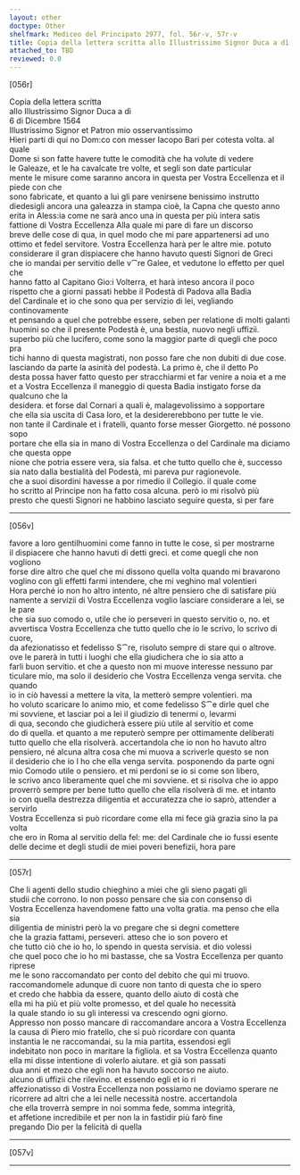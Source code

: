 ```yaml
---
layout: other
doctype: Other
shelfmark: Mediceo del Principato 2977, fol. 56r-v, 57r-v
title: Copia della lettera scritta allo Illustrissimo Signor Duca a dì 6 di Dicembre 1564
attached_to: TBD
reviewed: 0.0
---
```


[056r]  
  
  
Copia della lettera scritta  
allo Illustrissimo Signor Duca a dì  
6 di Dicembre 1564  
Illustrissimo Signor et Patron mio osservantissimo  
Hieri parti di qui no Dom:co con messer Iacopo Bari per cotesta volta. al quale  
Dome si son fatte havere tutte le comodità che ha volute di vedere  
le Galeaze, et le ha cavalcate tre volte, et segli son date particular  
mente le misure come saranno ancora in questa per Vostra Eccellenza et il piede con che  
sono fabricate, et quanto a lui gli pare venirsene benissimo instrutto  
diedesigli ancora una galeazza in stampa cioè, la Capna che questo anno  
erita in Aless:ia come ne sarà anco una in questa per più intera satis  
fattione di Vostra Eccellenza Alla quale mi pare di fare un discorso  
breve delle cose di qua, in quel modo che mi pare appartenersi ad uno  
ottimo et fedel servitore. Vostra Eccellenza harà per le altre mie. potuto  
considerare il gran dispiacere che hanno havuto questi Signori de Greci  
che io mandai per servitio delle v⁀re Galee, et vedutone lo effetto per quel che  
hanno fatto al Capitano Gio:i Volterra, et harà inteso ancora il poco  
rispetto che a giorni passati hebbe il Podestà di Padova alla Badia  
del Cardinale et io che sono qua per servizio di lei, vegliando continovamente  
et pensando a quel che potrebbe essere, seben per relatione di molti galanti  
huomini so che il presente Podestà è, una bestia, nuovo negli uffizii.  
superbo più che lucifero, come sono la maggior parte di quegli che poco pra  
tichi hanno di questa magistrati, non posso fare che non dubiti di due cose.  
lasciando da parte la asinità del podestà. La primo è, che il detto Po  
desta possa haver fatto questo per stracchiarmi et far venire a noia et a me  
et a Vostra Eccellenza il maneggio di questa Badia instigato forse da qualcuno che la  
desidera. et forse dal Cornari a quali è, malagevolissimo a sopportare  
che ella sia uscita di Casa loro, et la desidererebbono per tutte le vie.  
non tante il Cardinale et i fratelli, quanto forse messer Giorgetto. né possono sopo  
portare che ella sia in mano di Vostra Eccellenza o del Cardinale ma diciamo che questa oppe  
nione che potria essere vera, sia falsa. et che tutto quello che è, successo  
sia nato dalla bestialità del Podestà, mi pareva pur ragionevole.  
che a suoi disordini havesse a por rimedio il Collegio. il quale come  
ho scritto al Principe non ha fatto cosa alcuna. però io mi risolvò più  
presto che questi Signori ne habbino lasciato seguire questa, sì per fare  
  
---  

[056v]  
  
  
favore a loro gentilhuomini come fanno in tutte le cose, sì per mostrarne  
il dispiacere che hanno havuti di detti greci. et come quegli che non vogliono  
forse dire altro che quel che mi dissono quella volta quando mi bravarono  
voglino con gli effetti farmi intendere, che mi veghino mal volentieri  
Hora perché io non ho altro intento, né altre pensiero che di satisfare più  
namente a servizii di Vostra Eccellenza voglio lasciare considerare a lei, se le pare  
che sia suo comodo o, utile che io perseveri in questo servitio o, no. et  
avvertisca Vostra Eccellenza che tutto quello che io le scrivo, lo scrivo di cuore,  
da afezionatisso et fedelisso S⁀re, risoluto sempre di stare qui o altrove.  
ove le parerà in tutti i luoghi che ella giudichera che io sia atto a  
farli buon servitio. et che a questo non mi muove interesse nessuno par  
ticulare mio, ma solo il desiderio che Vostra Eccellenza venga servita. che quando  
io in ciò havessi a mettere la vita, la metterò sempre volentieri. ma  
ho voluto scaricare lo animo mio, et come fedelisso S⁀e dirle quel che  
mi sovviene, et lasciar poi a lei il giudizio di tenermi o, levarmi  
di qua, secondo che giudicherà essere più utile al servitio et come  
do di quella. et quanto a me reputerò sempre per ottimamente deliberati  
tutto quello che ella risolverà. accertandola che io non ho havuto altro  
pensiero, né alcuna altra cosa che mi muova a scriverle questo se non  
il desiderio che io l ho che ella venga servita. posponendo da parte ogni  
mio Comodo utile o pensiero. et mi perdoni se io si come son libero,  
le scrivo anco liberamente quel che mi sovviene. et si risolva che io appo  
proverrò sempre per bene tutto quello che ella risolverà di me. et intanto  
io con quella destrezza diligentia et accuratezza che io saprò, attender a servirlo  
Vostra Eccellenza si può ricordare come ella mi fece già grazia sino la pa volta  
che ero in Roma al servitio della fel: me: del Cardinale che io fussi esente  
delle decime et degli studii de miei poveri benefizii, hora pare  
  
---  

[057r]  
  
  
Che li agenti dello studio chieghino a miei che gli sieno pagati gli  
studii che corrono. Io non posso pensare che sia con consenso di  
Vostra Eccellenza havendomene fatto una volta gratia. ma penso che ella sia  
diligentia de ministri però la vo pregare che si degni comettere  
che la grazia fattami, perseveri. atteso che io son povero et  
che tutto ciò che io ho, lo spendo in questa servisia. et dio volessi  
che quel poco che io ho mi bastasse, che sa Vostra Eccellenza per quanto riprese  
me le sono raccomandato per conto del debito che qui mi truovo.  
raccomandomele adunque di cuore non tanto di questa che io spero  
et credo che habbia da essere, quanto dello aiuto di costà che  
ella mi ha più et più volte promesso, et del quale ho necessità  
la quale stando io su gli interessi va crescendo ogni giorno.  
Appresso non posso mancare di raccomandare ancora a Vostra Eccellenza  
la causa di Piero mio fratello, che si può ricordare con quanta  
instantia le ne raccomandai, su la mia partita, essendosi egli  
indebitato non poco in maritare la figliola. et sa Vostra Eccellenza quanto  
ella mi disse intentione di volerlo aiutare. et già son passati  
dua anni et mezo che egli non ha havuto soccorso ne aiuto.  
alcuno di uffizii che rilevino. et essendo egli et io ri  
affezionatisso di Vostra Eccellenza non possiamo ne doviamo sperare ne  
ricorrere ad altri che a lei nelle necessità nostre. accertandola  
che ella troverrà sempre in noi somma fede, somma integrità,  
et affetione incredibile et per non la in fastidir più farò fine  
pregando Dio per la felicità di quella  
  
---  

[057v]  
  
  
  
---  

